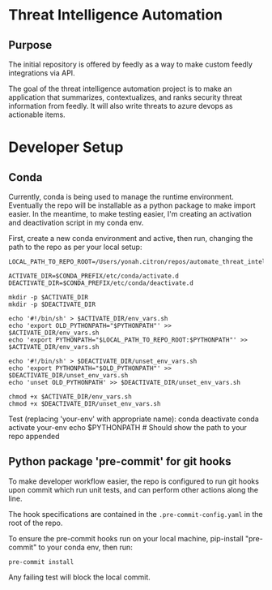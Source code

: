 # Threat Intelligence Automation
## Purpose

The initial repository is offered by feedly as a way to make custom feedly integrations via API.

The goal of the threat intelligence automation project is to make an application that summarizes, contextualizes, and ranks security threat information from feedly. It will also write threats to azure devops as actionable items.

# Developer Setup

## Conda

Currently, conda is being used to manage the runtime environment.
Eventually the repo will be installable as a python package to make import easier.
In the meantime, to make testing easier, I'm creating an activation and deactivation script in my conda env.

First, create a new conda environment and active, then run, changing the path to the repo as per your local setup:
```
LOCAL_PATH_TO_REPO_ROOT=/Users/yonah.citron/repos/automate_threat_intelligence

ACTIVATE_DIR=$CONDA_PREFIX/etc/conda/activate.d
DEACTIVATE_DIR=$CONDA_PREFIX/etc/conda/deactivate.d

mkdir -p $ACTIVATE_DIR
mkdir -p $DEACTIVATE_DIR

echo '#!/bin/sh' > $ACTIVATE_DIR/env_vars.sh
echo 'export OLD_PYTHONPATH="$PYTHONPATH"' >> $ACTIVATE_DIR/env_vars.sh
echo 'export PYTHONPATH="$LOCAL_PATH_TO_REPO_ROOT:$PYTHONPATH"' >> $ACTIVATE_DIR/env_vars.sh

echo '#!/bin/sh' > $DEACTIVATE_DIR/unset_env_vars.sh
echo 'export PYTHONPATH="$OLD_PYTHONPATH"' >> $DEACTIVATE_DIR/unset_env_vars.sh
echo 'unset OLD_PYTHONPATH' >> $DEACTIVATE_DIR/unset_env_vars.sh

chmod +x $ACTIVATE_DIR/env_vars.sh
chmod +x $DEACTIVATE_DIR/unset_env_vars.sh

```


Test (replacing 'your-env' with appropriate name):
conda deactivate
conda activate your-env
echo $PYTHONPATH  # Should show the path to your repo appended

## Python package 'pre-commit' for git hooks

To make developer workflow easier, the repo is configured to run git hooks
upon commit which run unit tests, and can perform other actions along the line.

The hook specifications are contained in the `.pre-commit-config.yaml` in the root of the repo.

To ensure the pre-commit hooks run on your local machine, pip-install "pre-commit" to your conda env,
then run:

`pre-commit install`

Any failing test will block the local commit.
